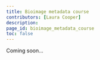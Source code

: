 ```yaml
---
title: Bioimage metadata course
contributors: [Laura Cooper]
description: 
page_id: bioimage_metadata_course
toc: false
---
```


Coming soon... 

